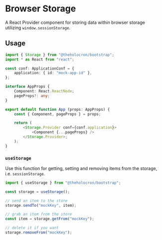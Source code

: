 # Browser Storage

A React Provider component for storing data within browser storage utilizing `window.sessionStorage`.

## Usage

```typescript
import { Storage } from "@theholocron/bootstrap";
import * as React from "react";

const conf: ApplicationConf = {
	application: { id: "mock-app-id" },
};

interface AppProps {
	Component: React.ReactNode;
	pageProps?: any;
}

export default function App (props: AppProps) {
	const { Component, pageProps } = props;

	return (
		<Storage.Provider conf={conf.application}>
			<Component {...pageProps} />
		</Storage.Provider>;
	);
}
```

### `useStorage`

Use this function for getting, setting and removing items from the storage, i.e. `sessionStorage`.

```typescript
import { useStorage } from "@theholocron/bootstrap";

const storage = useStorage();

// send an item to the store
storage.sendTo("mockKey", item);

// grab an item from the store
const item = storage.getFrom("mockKey");

// delete it if you want
storage.removeFrom("mockKey");
```
